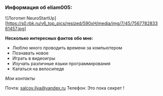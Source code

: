### Информация об eliam005:<br>

![Логотип NeuroStartUp][https://s0.rbk.ru/v6_top_pics/resized/590xH/media/img/7/45/756778283361457.jpg]

**Несколько интересных фактов обо мне:**<br>

- Люблю много проводить времени за компьютером
- Познавать новое
- Играть в видеоигры
- Изучать различные языки программирования
- Кататься на велосипеде

*Мои контакты*<br>

Почта: salcov.ilya@yandex.ru
Телефон: Это пока секрет !
